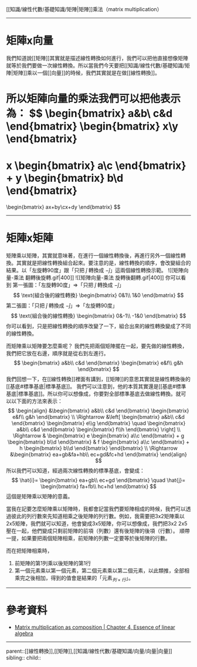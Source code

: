 [[知識/線性代數/基礎知識/矩陣|矩陣]]乘法（matrix multiplication）
- - -
# 矩陣x向量
我們知道說[[矩陣]]其實就是描述線性轉換如何進行，我們可以把他直接想像矩陣就等於我們要做一次線性轉換。所以當我們今天要把[[知識/線性代數/基礎知識/矩陣|矩陣]]乘以一個[[向量]]的時候，我們其實就是在做[[線性轉換]]。

所以矩陣向量的乘法我們可以把他表示為：
$$
\begin{bmatrix}
a&b\\
c&d
\end{bmatrix}
\begin{bmatrix}
x\\y
\end{bmatrix}
=
x
\begin{bmatrix}
a\\c
\end{bmatrix}
+
y
\begin{bmatrix}
b\\d
\end{bmatrix}
=
\begin{bmatrix}
ax+by\\cx+dy
\end{bmatrix}
$$
- - -
# 矩陣x矩陣
矩陣乘以矩陣，其實就意味著，在進行一個線性轉換後，再進行另外一個線性轉換。其實就是把線性轉換組合起來。要注意的是，線性轉換的順序，會改變組合的結果。以「左旋轉90度」跟「只把 $\hat{j}$ 轉換成 $-\hat{j}$」這兩個線性轉換示範。
![[矩陣向量-乘法 翻轉後旋轉.gif|400]]
![[矩陣向量-乘法 旋轉後翻轉.gif|400]]
你可以看到
第一張圖：「左旋轉90度」$\Rightarrow$「只把 $\hat{j}$ 轉換成 $-\hat{j}$」
$$
\text{組合後的線性轉換}
\begin{bmatrix}
0&1\\
1&0
\end{bmatrix}
$$
第二張圖：「只把 $\hat{j}$ 轉換成 $-\hat{j}$」$\Rightarrow$「左旋轉90度」
$$
\text{組合後的線性轉換}
\begin{bmatrix}
0&-1\\
-1&0
\end{bmatrix}
$$
你可以看到，只是把線性轉換的順序改變了一下，組合出來的線性轉換變成了不同的線性轉換。

而矩陣乘以矩陣要怎麼乘呢？
我們先把兩個矩陣擺在一起，要先做的線性轉換，我們把它放在右邊，順序就是從右到左進行。
$$
\begin{bmatrix}
a&b\\
c&d
\end{bmatrix}
\begin{bmatrix}
e&f\\
g&h
\end{bmatrix}
$$
我們回想一下，在[[線性轉換]]裡面有講到，[[矩陣]]的意思其實就是線性轉換後的[[基底#標準基底|標準基底]]。
我們可以注意到，他的本質其實還是[[基底#標準基底|標準基底]]。所以你可以想像成，你要對全部標準基底去做線性轉換。就可以以下面的方法來表示：
$$
\begin{align}
&\begin{bmatrix}
a&b\\
c&d
\end{bmatrix}
\begin{bmatrix}
e&f\\
g&h
\end{bmatrix}
\\
\Rightarrow
&\left[
\begin{bmatrix}
a&b\\
c&d
\end{bmatrix}
\begin{bmatrix}
e\\g
\end{bmatrix}
\quad
\begin{bmatrix}
a&b\\
c&d
\end{bmatrix}
\begin{bmatrix}
f\\h
\end{bmatrix}
\right]
\\
\Rightarrow
&
\begin{bmatrix}
e
\begin{bmatrix}
a\\c
\end{bmatrix}
+
g
\begin{bmatrix}
b\\d
\end{bmatrix}
&
f
\begin{bmatrix}
a\\c
\end{bmatrix}
+
h
\begin{bmatrix}
b\\d
\end{bmatrix}
\end{bmatrix}
\\
\Rightarrow
&\begin{bmatrix}
ea+gb&fa+hb\\
ec+gd&fc+hd
\end{bmatrix}
\end{align}
$$
所以我們可以知道，經過兩次線性轉換的標準基底，會變成：
$$
\hat{i}=
\begin{bmatrix}
ea+gb\\
ec+gd
\end{bmatrix}
\quad
\hat{j}=
\begin{bmatrix}
fa+fb\\
hc+hd
\end{bmatrix}
$$
這個是矩陣乘以矩陣的意義。

當我在記要怎麼矩陣乘以矩陣時，我都會記當我們要矩陣相成的時候，我們可以透過彼此的列行數來先知道相乘之後矩陣的列行數。例如，我需要把3x2矩陣乘以2x5矩陣，我們就可以知道，他會變成3x5矩陣，你可以想像成，我們把3x2 2x5壓在一起，他們變成只剩前矩陣的前項（列數）還有後矩陣的後項（行數）。
順帶一提，如果要把兩個矩陣相乘，前矩陣的列數一定要等於後矩陣的行數。

而在把矩陣相乘時，
1. 前矩陣的第1列乘以後矩陣的第1行
2. 第一個元素乘以第一個元素，第二個元素乘以第二個元素，以此類推，全部相乘完之後相加，得到的值會是結果的「$\text{元素}_{列\times 行}$」。

- - -
# 參考資料
- [Matrix multiplication as composition | Chapter 4, Essence of linear algebra](https://www.youtube.com/watch?v=XkY2DOUCWMU&t=139s)
- - -
parent::[[線性轉換]],[[矩陣]],[[知識/線性代數/基礎知識/向量/向量|向量]]
sibling::
child::